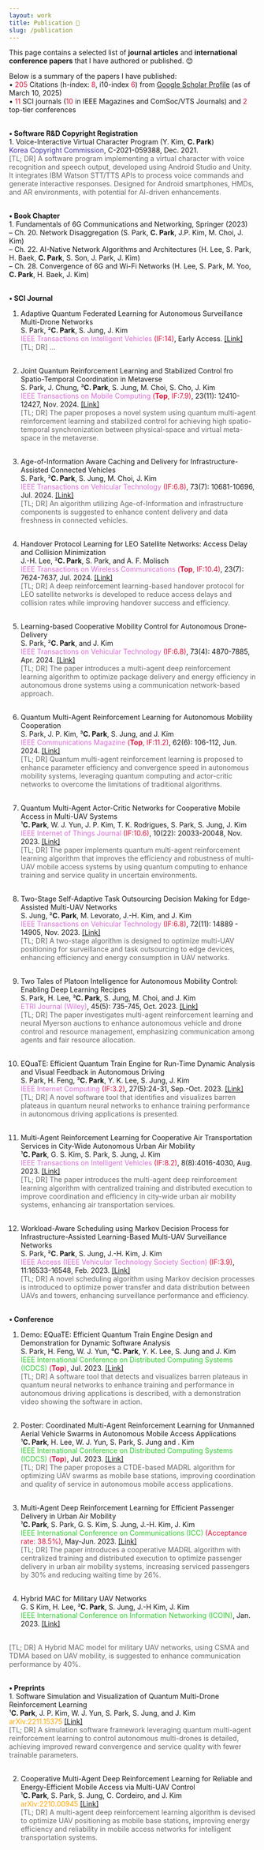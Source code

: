 ```yaml
---
layout: work
title: Publication 📕
slug: /publication
---
```


This page contains a selected list of <b>journal articles</b> and <b>international conference papers</b> that I have authored or published. 😊
<br/>

Below is a summary of the papers I have published: <br/>
• <font color='#dc143c'>205</font> Citations (h-index: <font color='#dc143c'>8</font>, i10-index <font color='#dc143c'>6</font>) from <a href="https://scholar.google.com/citations?hl=ko&user=fGD7V2IAAAAJ">Google Scholar Profile</a> (as of March 10, 2025) <br/>
• <font color='#dc143c'>11</font> SCI journals (<font color='#dc143c'>10</font> in IEEE Magazines and ComSoc/VTS Journals) and <font color='#dc143c'>2</font> top-tier conferences <br/>
<br/>

<p>
  <b>• Software R&D Copyright Registration</b> <br/>
  1. Voice-Interactive Virtual Character Program (Y. Kim, <b>C. Park</b>) <br/>
  <font color='#3e32a8'>Korea Copyright Commission</font>, C-2021-059388, Dec. 2021. <br/>
  <font color='#666666'>[TL; DR] A software program implementing a virtual character with voice recognition and speech output, developed using Android Studio and Unity. It integrates IBM Watson STT/TTS APIs to process voice commands and generate interactive responses. Designed for Android smartphones, HMDs, and AR environments, with potential for AI-driven enhancements.</font> <br/>
  <br/>
</p>

<p>
  <b>• Book Chapter</b> <br/>
  1. Fundamentals of 6G Communications and Networking, Springer (2023) <br/>
  – Ch. 20. Network Disaggregation (S. Park, <b>C. Park</b>, J.P. Kim, M. Choi, J. Kim) <br/>
  – Ch. 22. AI-Native Network Algorithms and Architectures (H. Lee, S. Park, H. Baek, <b>C. Park</b>, S. Son, J. Park, J. Kim) <br/>
  – Ch. 28. Convergence of 6G and Wi-Fi Networks (H. Lee, S. Park, M. Yoo, <b>C. Park</b>, H. Baek, J. Kim) <br/>
  <br/>
</p>

<p>
  <b>• SCI Journal</b> <br/>

  1. Adaptive Quantum Federated Learning for Autonomous Surveillance Multi-Drone Networks <br/>
  S. Park, ²<b>C. Park</b>, S. Jung, J. Kim <br/>
  <font color='#da70d6'>IEEE Transactions on Intelligent Vehicles</font> <font color='#dc143c'>(IF:14)</font>, Early Access. <a href="https://ieeexplore.ieee.org/abstract/document/10764760">[Link]</a><br/>
  <font color='#666666'>[TL; DR] ...</font><br/><br/>
  
  2. Joint Quantum Reinforcement Learning and Stabilized Control fro Spatio-Temporal Coordination in Metaverse <br/>
  S. Park, J. Chung, ³<b>C. Park</b>, S. Jung, M. Choi, S. Cho, J. Kim <br/>
  <font color='#da70d6'>IEEE Transactions on Mobile Computing</font> <font color='#dc143c'>(<b>Top</b>, IF:7.9)</font>, 23(11): 12410-12427, Nov. 2024. <a href="https://ieeexplore.ieee.org/abstract/document/10543150">[Link]</a><br/>
  <font color='#666666'>[TL; DR] The paper proposes a novel system using quantum multi-agent reinforcement learning and stabilized control for achieving high spatio-temporal synchronization between physical-space and virtual meta-space in the metaverse.</font><br/><br/>
  
  3. Age-of-Information Aware Caching and Delivery for Infrastructure-Assisted Connected Vehicles <br/>
  S. Park, ²<b>C. Park</b>, S. Jung, M. Choi, J. Kim <br/> 
  <font color='#da70d6'>IEEE Transactions on Vehicular Technology</font> <font color='#dc143c'>(IF:6.8)</font>, 73(7): 10681-10696, Jul. 2024. <a href="https://ieeexplore.ieee.org/abstract/document/10491361">[Link]</a><br/>
  <font color='#666666'>[TL; DR] An algorithm utilizing Age-of-Information and infrastructure components is suggested to enhance content delivery and data freshness in connected vehicles.</font><br/><br/>
  
  4. Handover Protocol Learning for LEO Satellite Networks: Access Delay and Collision Minimization <br/>
  J.-H. Lee, ²<b>C. Park</b>, S. Park, and A. F. Molisch <br/>
  <font color='#da70d6'>IEEE Transactions on Wireless Communications</font> <font color='#dc143c'>(<b>Top</b>, IF:10.4)</font>, 23(7): 7624-7637, Jul. 2024. <a href="https://ieeexplore.ieee.org/abstract/document/10371217">[Link]</a><br/>
  <font color='#666666'>[TL; DR] A deep reinforcement learning-based handover protocol for LEO satellite networks is developed to reduce access delays and collision rates while improving handover success and efficiency. </font><br/><br/>

  5. Learning-based Cooperative Mobility Control for Autonomous Drone-Delivery <br/>
  S. Park, ²<b>C. Park</b>, and J. Kim <br/>
  <font color='#da70d6'>IEEE Transactions on Vehicular Technology</font> <font color='#dc143c'>(IF:6.8)</font>, 73(4): 4870-7885, Apr. 2024. <a href="https://ieeexplore.ieee.org/abstract/document/10310117">[Link]</a><br/>
  <font color='#666666'>[TL; DR] The paper introduces a multi-agent deep reinforcement learning algorithm to optimize package delivery and energy efficiency in autonomous drone systems using a communication network-based approach.</font><br/><br/>

  6. Quantum Multi-Agent Reinforcement Learning for Autonomous Mobility Cooperation <br/>
  S. Park, J. P. Kim, ³<b>C. Park</b>, S. Jung, and J. Kim <br/>
  <font color='#da70d6'>IEEE Communications Magazine</font> <font color='#dc143c'>(<b>Top</b>, IF:11.2)</font>, 62(6): 106-112, Jun. 2024. <a href="https://ieeexplore.ieee.org/abstract/document/10232949">[Link]</a><br/>
  <font color='#666666'>[TL; DR] Quantum multi-agent reinforcement learning is proposed to enhance parameter efficiency and convergence speed in autonomous mobility systems, leveraging quantum computing and actor-critic networks to overcome the limitations of traditional algorithms.</font><br/><br/>
  
  7. Quantum Multi-Agent Actor-Critic Networks for Cooperative Mobile Access in Multi-UAV Systems <br/>
  ¹<b>C. Park</b>, W. J. Yun, J. P. Kim, T. K. Rodrigues, S. Park, S. Jung, J. Kim <br/>
  <font color='#da70d6'>IEEE Internet of Things Journal</font> <font color='#dc143c'>(IF:10.6)</font>, 10(22): 20033-20048, Nov. 2023. <a href="https://ieeexplore.ieee.org/abstract/document/10143981">[Link]</a><br/>
  <font color='#666666'>[TL; DR] The paper implements quantum multi-agent reinforcement learning algorithm that improves the efficiency and robustness of multi-UAV mobile access systems by using quantum computing to enhance training and service quality in uncertain environments.</font><br/><br/>

  8. Two-Stage Self-Adaptive Task Outsourcing Decision Making for Edge-Assisted Multi-UAV Networks <br/>
  S. Jung, ²<b>C. Park</b>, M. Levorato, J.-H. Kim, and J. Kim <br/>
  <font color='#da70d6'>IEEE Transactions on Vehicular Technology</font> <font color='#dc143c'>(IF:6.8)</font>, 72(11): 14889 - 14905, Nov. 2023. <a href="https://ieeexplore.ieee.org/abstract/document/10144676">[Link]</a><br/>
  <font color='#666666'>[TL; DR] A two-stage algorithm is designed to optimize multi-UAV positioning for surveillance and task outsourcing to edge devices, enhancing efficiency and energy consumption in UAV networks.</font><br/><br/>

  9. Two Tales of Platoon Intelligence for Autonomous Mobility Control: Enabling Deep Learning Recipes <br/>
  S. Park, H. Lee, ³<b>C. Park</b>, S. Jung, M. Choi, and J. Kim <br/>
  <font color='#da70d6'>ETRI Journal (Wiley)</font>, 45(5): 735-745, Oct. 2023. <a href="https://onlinelibrary.wiley.com/doi/full/10.4218/etrij.2023-0132">[Link]</a><br/>
  <font color='#666666'>[TL; DR] The paper investigates multi-agent reinforcement learning and neural Myerson auctions to enhance autonomous vehicle and drone control and resource management, emphasizing communication among agents and fair resource allocation.</font><br/><br/>
    
  10. EQuaTE: Efficient Quantum Train Engine for Run-Time Dynamic Analysis and Visual Feedback in Autonomous Driving <br/>
  S. Park, H. Feng, ³<b>C. Park</b>, Y. K. Lee, S. Jung, J. Kim <br/>
  <font color='#da70d6'>IEEE Internet Computing</font> <font color='#dc143c'>(IF:3.2)</font>, 27(5):24-31, Sep.-Oct. 2023. <a href="https://ieeexplore.ieee.org/abstract/document/10229500">[Link]</a><br/>
  <font color='#666666'>[TL; DR] A novel software tool that identifies and visualizes barren plateaus in quantum neural networks to enhance training performance in autonomous driving applications is presented.</font><br/><br/>
    
  11. Multi-Agent Reinforcement Learning for Cooperative Air Transportation Services in City-Wide Autonomous Urban Air Mobility <br/>
  ¹<b>C. Park</b>, G. S. Kim, S. Park, S. Jung, J. Kim <br/>
  <font color='#da70d6'>IEEE Transactions on Intelligent Vehicles</font> <font color='#dc143c'>(IF:8.2)</font>, 8(8):4016-4030, Aug. 2023. <a href="https://ieeexplore.ieee.org/abstract/document/10144378">[Link]</a><br/>
  <font color='#666666'>[TL; DR] The paper introduces the multi-agent deep reinforcement learning algorithm with centralized training and distributed execution to improve coordination and efficiency in city-wide urban air mobility systems, enhancing air transportation services.</font><br/><br/>

  12. Workload-Aware Scheduling using Markov Decision Process for Infrastructure-Assisted Learning-Based Multi-UAV Surveillance Networks <br/>
  S. Park, ²<b>C. Park</b>, S. Jung, J.-H. Kim, J. Kim <br/>
  <font color='#da70d6'>IEEE Access (IEEE Vehicular Technology Society Section)</font> <font color='#dc143c'>(IF:3.9)</font>, 11:16533-16548, Feb. 2023. <a href="https://ieeexplore.ieee.org/abstract/document/10045685">[Link]</a><br/>
<font color='#666666'>[TL; DR] A novel scheduling algorithm using Markov decision processes is introduced to optimize power transfer and data distribution between UAVs and towers, enhancing surveillance performance and efficiency.</font><br/><br/>
</p>

<p>
  <b>• Conference</b><br/>

  1. Demo: EQuaTE: Efficient Quantum Train Engine Design and Demonstration for Dynamic Software Analysis <br/>
  S. Park, H. Feng, W. J. Yun, ⁴<b>C. Park</b>, Y. K. Lee, S. Jung and J. Kim <br/>
  <font color='#32cd32'>IEEE International Conference on Distributed Computing Systems (ICDCS)</font> <font color='#dc143c'>(<b>Top</b>)</font>, Jul. 2023. <a href="https://ieeexplore.ieee.org/abstract/document/10272530">[Link]</a><br/>
  <font color='#666666'>[TL; DR] A software tool that detects and visualizes barren plateaus in quantum neural networks to enhance training and performance in autonomous driving applications is described, with a demonstration video showing the software in action.</font><br/><br/>
  
  2. Poster: Coordinated Multi-Agent Reinforcement Learning for Unmanned Aerial Vehicle Swarms in Autonomous Mobile Access Applications <br/>
  ¹<b>C. Park</b>, H. Lee, W. J. Yun, S. Park, S. Jung and . Kim <br/>
  <font color='#32cd32'>IEEE International Conference on Distributed Computing Systems (ICDCS)</font> <font color='#dc143c'>(<b>Top</b>)</font>, Jul. 2023. <a href="https://ieeexplore.ieee.org/abstract/document/10272444">[Link]</a><br/>
  <font color='#666666'>[TL; DR] The paper proposes a CTDE-based MADRL algorithm for optimizing UAV swarms as mobile base stations, improving coordination and quality of service in autonomous mobile access applications.</font><br/><br/>
  
  3. Multi-Agent Deep Reinforcement Learning for Efficient Passenger Delivery in Urban Air Mobility <br/>
  ¹<b>C. Park</b>, S. Park, G. S. Kim, S. Jung, J.-H. Kim, J. Kim <br/>
  <font color='#32cd32'>IEEE International Conference on Communications (ICC)</font> <font color='#dc143c'>(Acceptance rate: 38.5%)</font>, May-Jun. 2023. <a href="https://ieeexplore.ieee.org/abstract/document/10279436">[Link]</a><br/>
  <font color='#666666'>[TL; DR] The paper introduces a cooperative MADRL algorithm with centralized training and distributed execution to optimize passenger delivery in urban air mobility systems, increasing serviced passengers by 30% and reducing waiting time by 26%.</font><br/><br/>

  4. Hybrid MAC for Military UAV Networks <br/>
  G. S Kim, H. Lee, ³<b>C. Park</b>, S. Jung, J.-H Kim, J. Kim <br/>
  <font color='#32cd32'>IEEE International Conference on Information Networking (ICOIN)</font>, Jan. 2023. <a href="https://ieeexplore.ieee.org/abstract/document/10048910">[Link]</a>
  <br/>
  <font color='#666666'>[TL; DR] A Hybrid MAC model for military UAV networks, using CSMA and TDMA based on UAV mobility, is suggested to enhance communication performance by 40%.</font><br/><br/>
</p>

<p>
  <b>• Preprints</b><br/>
  1. Software Simulation and Visualization of Quantum Multi-Drone Reinforcement Learning <br/>
  ¹<b>C. Park</b>, J. P. Kim, W. J. Yun, S. Park, S. Jung, and J. Kim <br/>
  <font color='#ffa500'>arXiv:2211.15375</font> <a href="https://arxiv.org/abs/2211.15375">[Link]</a><br/>
  <font color='#666666'>[TL; DR] A simulation software framework leveraging quantum multi-agent reinforcement learning to control autonomous multi-drones is detailed, achieving improved reward convergence and service quality with fewer trainable parameters.</font><br/><br/>
  
  2. Cooperative Multi-Agent Deep Reinforcement Learning for Reliable and Energy-Efficient Mobile Access via Multi-UAV Control <br/>
  ¹<b>C. Park</b>, S. Park, S. Jung, C. Cordeiro, and J. Kim <br/>
  <font color='#ffa500'>arXiv:2210.00945</font> <a href="https://arxiv.org/abs/2210.00945">[Link]</a><br/>
  <font color='#666666'>[TL; DR] A multi-agent deep reinforcement learning algorithm is devised to optimize UAV positioning as mobile base stations, improving energy efficiency and reliability in mobile access networks for intelligent transportation systems.</font><br/><br/>
</p>
